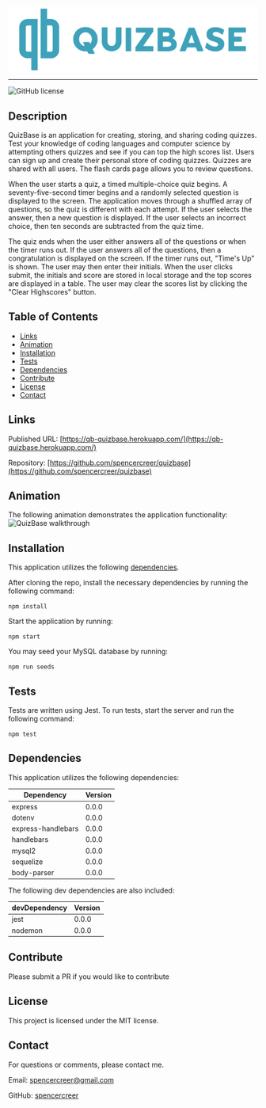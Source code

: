 <div style="display: flex; justify-content: center;">
<img src="./public/assets/name_logo_transparent.png" width="600">
</div>

____


![GitHub license](https://img.shields.io/badge/license-MIT-blue.svg)

## Description

QuizBase is an application for creating, storing, and sharing coding quizzes. Test your knowledge of coding languages and computer science by attempting others quizzes and see if you can top the high scores list.
Users can sign up and create their personal store of coding quizzes. Quizzes are shared with all users. The flash cards page allows you to review questions.

When the user starts a quiz, a timed multiple-choice quiz begins. A seventy-five-second timer begins and a randomly selected question is displayed to the screen. The application moves through a shuffled array of questions, so the quiz is different with each attempt. If the user selects the answer, then a new question is displayed. If the user selects an incorrect choice, then ten seconds are subtracted from the quiz time.

The quiz ends when the user either answers all of the questions or when the timer runs out. If the user answers all of the questions, then a congratulation is displayed on the screen. If the timer runs out, "Time's Up" is shown. The user may then enter their initials. When the user clicks submit, the initials and score are stored in local storage and the top scores are displayed in a table. The user may clear the scores list by clicking the "Clear Highscores" button.

## Table of Contents
* [Links](#links)
* [Animation](#animation)
* [Installation](#installations) 
* [Tests](#tests)
* [Dependencies](#dependencies)  
* [Contribute](#contribute) 
* [License](#license)
* [Contact](#contact)

## Links
Published URL: [https://qb-quizbase.herokuapp.com/](https://qb-quizbase.herokuapp.com/)

Repository: [https://github.com/spencercreer/quizbase](https://github.com/spencercreer/quizbase)

## Animation
The following animation demonstrates the application functionality:<br>
![QuizBase walkthrough](./assets/JavaScript_Quiz.gif)

## Installation
This application utilizes the following [dependencies](#dependencies).

After cloning the repo, install the necessary dependencies by running the following command:

  ```
  npm install
  ```
Start the application by running:

  ```
  npm start
  ```
You may seed your MySQL database by running:
  ```
  npm run seeds
  ```

## Tests
Tests are written using Jest. To run tests, start the server and run the following command:

  ```
  npm test
  ```
## Dependencies

This application utilizes the following dependencies:

|Dependency           |Version    |
|---------------------|-----------|
|express              |0.0.0      |
|dotenv               |0.0.0      |
|express-handlebars   |0.0.0      |
|handlebars           |0.0.0      |
|mysql2               |0.0.0      |
|sequelize            |0.0.0      |
|body-parser          |0.0.0      |

The following dev dependencies are also included:

|devDependency        |Version    |
|---------------------|-----------|
|jest                 |0.0.0      |
|nodemon              |0.0.0      |

## Contribute
Please submit a PR if you would like to contribute

## License
This project is licensed under the MIT license.

## Contact
For questions or comments, please contact me.

Email: <a href="mailto: spencercreer@gmail.com" target="_blank">spencercreer@gmail.com</a>

GitHub: [spencercreer](https://github.com/spencercreer/)

